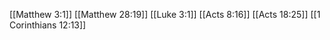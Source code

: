 [[Matthew 3:1]]
[[Matthew 28:19]]
[[Luke 3:1]]
[[Acts 8:16]]
[[Acts 18:25]]
[[1 Corinthians 12:13]]
